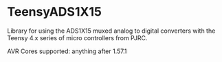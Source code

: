 # TeensyADS1X15
Library for using the ADS1X15 muxed analog to digital converters with the Teensy 4.x series of micro controllers from PJRC.

AVR Cores supported: anything after 1.57.1
